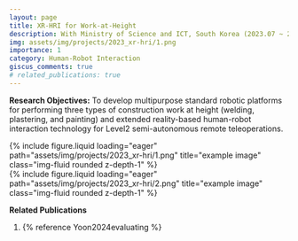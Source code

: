 ```yaml
---
layout: page
title: XR-HRI for Work-at-Height
description: With Ministry of Science and ICT, South Korea (2023.07 ~ 2023.12)
img: assets/img/projects/2023_xr-hri/1.png
importance: 1
category: Human-Robot Interaction
giscus_comments: true
# related_publications: true
---
```


**Research Objectives:** To develop multipurpose standard robotic platforms for performing three types of construction work at height (welding, plastering, and painting) and extended reality-based human-robot interaction technology for Level2 semi-autonomous remote teleoperations.

<div class="col-sm mt-3 mt-md-0">
    {% include figure.liquid loading="eager" path="assets/img/projects/2023_xr-hri/1.png" title="example image" class="img-fluid rounded z-depth-1" %}
</div>
<div class="col-sm mt-3 mt-md-0">
    {% include figure.liquid loading="eager" path="assets/img/projects/2023_xr-hri/2.png" title="example image" class="img-fluid rounded z-depth-1" %}
</div>

**Related Publications**

1. {% reference Yoon2024evaluating %}